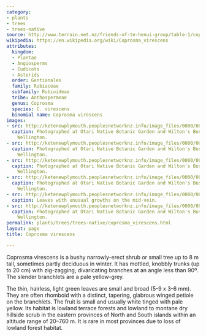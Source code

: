 ```yaml
---
category:
- plants
- trees
- trees-native
source: http://www.terrain.net.nz/friends-of-te-henui-group/table-1/coprosma-virescens.html
wikipedia: https://en.wikipedia.org/wiki/Coprosma_virescens
attributes:
  kingdom:
  - Plantae
  - Angiosperms
  - Eudicots
  - Asterids
  order: Gentianales
  family: Rubiaceae
  subfamily: Rubioideae
  tribe: Anthospermeae
  genus: Coprosma
  species: C. virescens
  binomial name: Coprosma virescens
images:
- src: http://ketenewplymouth.peoplesnetworknz.info/image_files/0000/0005/4524/Coprosma_virescens-002.JPG
  caption: Photographed at Otari Native Botanic Garden and Wilton's Bush Reserve.
    Wellington.
- src: http://ketenewplymouth.peoplesnetworknz.info/image_files/0000/0003/3779/Coprosma_virescens-001.JPG
  caption: Photographed at Otari Native Botanic Garden and Wilton's Bush Reserve.
    Wellington.
- src: http://ketenewplymouth.peoplesnetworknz.info/image_files/0000/0003/3784/Coprosma_virescens-002.JPG
  caption: Photographed at Otari Native Botanic Garden and Wilton's Bush Reserve.
    Wellington.
- src: http://ketenewplymouth.peoplesnetworknz.info/image_files/0000/0005/4529/Coprosma_virescens-003.JPG
  caption: Photographed at Otari Native Botanic Garden and Wilton's Bush Reserve.
    Wellington.
- src: http://ketenewplymouth.peoplesnetworknz.info/image_files/0000/0005/4539/Coprosma_virescens-005.JPG
  caption: Leaves with unusual growths on the mid-vein.
- src: http://ketenewplymouth.peoplesnetworknz.info/image_files/0000/0005/4534/Coprosma_virescens-004.JPG
  caption: Photographed at Otari Native Botanic Garden and Wilton's Bush Reserve.
    Wellington.
permalink: plants/trees/trees-native/coprosma_virescens.html
layout: page
title: Coprosma virescens

---
```

Coprosma virescens is a bushy narrowly-erect shrub or small tree up to 8 m tall, sometimes partly deciduous in winter. It has mottled, knobbly trunks (up to 20 cm) with zig-zagging, divaricating branches at an angle less than 90º. The slender branchlets are a pale yellow-grey.

The thin, hairless, light green leaves are small and broad (5-9 x 3-6 mm). They are often rhomboid with a distinct, tapering, glabrous winged petiole on the branchlets. The fruit is small and usually white tinged with pale yellow.
Its habitat is lowland terrace forests and lowland to montane dry hillside scrub in the eastern provinces of North and South islands within an altitude range of 20–760 m. It is rare in most provinces due to loss of lowland forest habitat.
